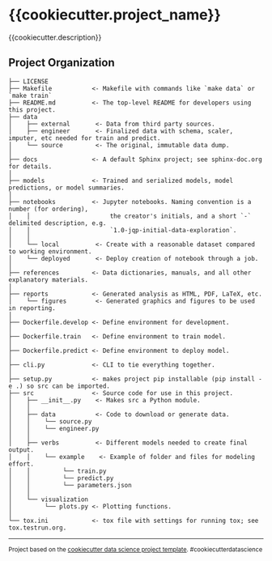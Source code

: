 {{cookiecutter.project_name}}
==============================

{{cookiecutter.description}}

Project Organization
------------

    ├── LICENSE
    ├── Makefile           <- Makefile with commands like `make data` or `make train`
    ├── README.md          <- The top-level README for developers using this project.
    ├── data
    │    ├── external       <- Data from third party sources.
    │    ├── engineer       <- Finalized data with schema, scaler, imputer, etc needed for train and predict.
    │    └── source         <- The original, immutable data dump.
    │
    ├── docs               <- A default Sphinx project; see sphinx-doc.org for details.
    │
    ├── models             <- Trained and serialized models, model predictions, or model summaries.
    │
    ├── notebooks          <- Jupyter notebooks. Naming convention is a number (for ordering),
    │    │                      the creator's initials, and a short `-` delimited description, e.g.
    │    │                      `1.0-jqp-initial-data-exploration`.
    │    │
    │    └── local          <- Create with a reasonable dataset compared to working environment.
    │    └── deployed       <- Deploy creation of notebook through a job.
    │
    ├── references         <- Data dictionaries, manuals, and all other explanatory materials.
    │
    ├── reports            <- Generated analysis as HTML, PDF, LaTeX, etc.
    │    └── figures        <- Generated graphics and figures to be used in reporting.
    │
    ├── Dockerfile.develop <- Define environment for development.
    │
    ├── Dockerfile.train   <- Define environment to train model.
    │
    ├── Dockerfile.predict <- Define environment to deploy model.
    │
    ├── cli.py             <- CLI to tie everything together.
    │
    ├── setup.py           <- makes project pip installable (pip install -e .) so src can be imported.
    ├── src                <- Source code for use in this project.
    │    ├── __init__.py    <- Makes src a Python module.
    │    │
    │    ├── data           <- Code to download or generate data.
    │    │    └── source.py
    │    │    └── engineer.py
    │    │
    │    ├── verbs          <- Different models needed to create final output.
    │    │    └── example    <- Example of folder and files for modeling effort.
    │    │         └── train.py
    │    │         └── predict.py
    │    │         └── parameters.json
    │    │
    │    └── visualization
    │         └── plots.py <- Plotting functions.
    │
    └── tox.ini            <- tox file with settings for running tox; see tox.testrun.org.
 

--------

<p><small>Project based on the <a target="_blank" href="https://drivendata.github.io/cookiecutter-data-science/">cookiecutter data science project template</a>. #cookiecutterdatascience</small></p>
